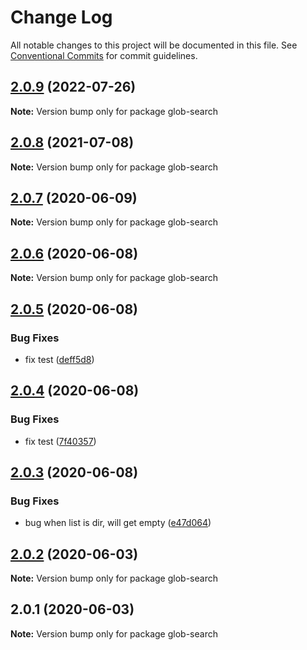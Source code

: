 # Change Log

All notable changes to this project will be documented in this file.
See [Conventional Commits](https://conventionalcommits.org) for commit guidelines.

## [2.0.9](https://github.com/bluelovers/ws-glob/compare/glob-search@2.0.8...glob-search@2.0.9) (2022-07-26)

**Note:** Version bump only for package glob-search





## [2.0.8](https://github.com/bluelovers/ws-glob/compare/glob-search@2.0.7...glob-search@2.0.8) (2021-07-08)

**Note:** Version bump only for package glob-search





## [2.0.7](https://github.com/bluelovers/ws-glob/compare/glob-search@2.0.6...glob-search@2.0.7) (2020-06-09)

**Note:** Version bump only for package glob-search





## [2.0.6](https://github.com/bluelovers/ws-glob/compare/glob-search@2.0.5...glob-search@2.0.6) (2020-06-08)

**Note:** Version bump only for package glob-search





## [2.0.5](https://github.com/bluelovers/ws-glob/compare/glob-search@2.0.4...glob-search@2.0.5) (2020-06-08)


### Bug Fixes

* fix test ([deff5d8](https://github.com/bluelovers/ws-glob/commit/deff5d86b64362c781d94e8f6e83cd885709a1dd))





## [2.0.4](https://github.com/bluelovers/ws-glob/compare/glob-search@2.0.3...glob-search@2.0.4) (2020-06-08)


### Bug Fixes

* fix test ([7f40357](https://github.com/bluelovers/ws-glob/commit/7f40357f760b082f5168a2907daa368dbe44756e))





## [2.0.3](https://github.com/bluelovers/ws-glob/compare/glob-search@2.0.2...glob-search@2.0.3) (2020-06-08)


### Bug Fixes

* bug when list is dir, will get empty ([e47d064](https://github.com/bluelovers/ws-glob/commit/e47d064cd99cba1c2b1797b9604a4a6514a11fa3))





## [2.0.2](https://github.com/bluelovers/ws-glob/compare/glob-search@2.0.1...glob-search@2.0.2) (2020-06-03)

**Note:** Version bump only for package glob-search





## 2.0.1 (2020-06-03)

**Note:** Version bump only for package glob-search
